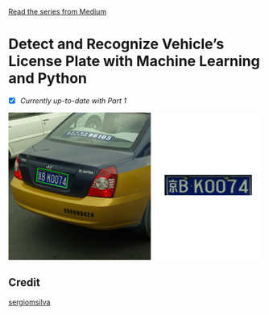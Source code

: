 [Read the series from Medium](https://medium.com/@quangnhatnguyenle/detect-and-recognize-vehicles-license-plate-with-machine-learning-and-python-part-1-detection-795fda47e922)

# Detect and Recognize Vehicle’s License Plate with Machine Learning and Python 

- [x] _Currently up-to-date with Part 1_

<p align="center"><img src="part1_result.jpg" width=640></p>

## Credit
[sergiomsilva](https://github.com/sergiomsilva/alpr-unconstrained)
